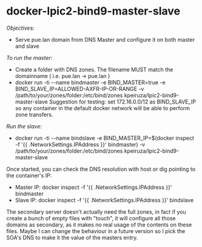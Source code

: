 # docker-lpic2-bind9-master-slave

*Objectives:*
- Serve pue.lan domain from DNS Master and configure it on both master and slave

*To run the master:*
- Create a folder with DNS zones. The filename MUST match the domainname ( i.e. pue.lan -> pue.lan )
- docker run -ti --name bindmaster -e BIND_MASTER=true -e BIND_SLAVE_IP=ALLOWED-AXFR-IP-OR-RANGE -v /path/to/your/zones/folder:/etc/bind/zones kpeiruza/lpic2-bind9-master-slave 
	Suggestion for testing: set 172.16.0.0/12 as BIND_SLAVE_IP so any container in the default docker network will be able to perform zone transfers.

*Run the slave:*
- docker run -ti --name bindslave -e BIND_MASTER_IP=$(docker inspect -f '{{ .NetworkSettings.IPAddress }}' bindmaster) -v /path/to/your/zones/folder:/etc/bind/zones kpeiruza/lpic2-bind9-master-slave 

Once started, you can check the DNS resolution with host or dig pointing to the container's IP:

- Master IP: docker inspect -f '{{ .NetworkSettings.IPAddress }}' bindmaster
- Slave IP: docker inspect -f '{{ .NetworkSettings.IPAddress }}' bindslave

The secondary server doesn't actually need the full zones, in fact if you create a bunch of empty files with "touch", it will configure all those domains as secondary, as it makes no real usage of the contents on these files. Maybe I can change the behaviour in a future version so I pick the SOA's DNS to make it the value of the masters entry.
